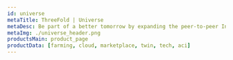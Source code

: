 ```yaml
---
id: universe
metaTitle: ThreeFold | Universe
metaDesc: Be part of a better tomorrow by expanding the peer-to-peer Internet and set yourself free from the centralized applications and services that exploit your data today.
metaImg: ./universe_header.png
productsMain: product_page
productData: [farming, cloud, marketplace, twin, tech, aci]
---
```

